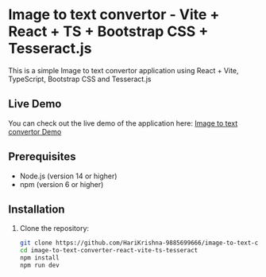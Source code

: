# Image to text convertor - Vite + React + TS + Bootstrap CSS + Tesseract.js

This is a simple Image to text convertor application using React + Vite, TypeScript, Bootstrap CSS and Tesseract.js

## Live Demo

You can check out the live demo of the application here: [Image to text convertor Demo](https://web-scraper-ui-react-vite-ts-bootstra.netlify.app/)

## Prerequisites

- Node.js (version 14 or higher)
- npm (version 6 or higher)

## Installation

1. Clone the repository:

   ```sh
   git clone https://github.com/HariKrishna-9885699666/image-to-text-converter-react-vite-ts-tesseract.git
   cd image-to-text-converter-react-vite-ts-tesseract
   npm install
   npm run dev
